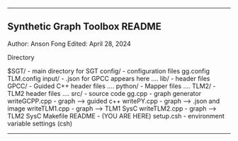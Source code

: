 ----------------------------------------------------------------------------------
Synthetic Graph Toolbox
README
----------------------------------------------------------------------------------
Author: Anson Fong
Edited: April 28, 2024

Directory

$SGT/                                       - main directory for SGT
    config/                                     - configuration files
        gg.config
        TLM.config
    input/                                  - .json for GPCC appears here
        ....
    lib/                                    - header files
        GPCC/                                   - Guided C++ header files
            ....
        python/                                 - Mapper files
            ....
        TLM2/                                   - TLM2 header files
            ....
    src/                                    - source code
        gg.cpp                                  - graph generator
        writeGCPP.cpp                           - graph --> guided c++
        writePY.cpp                             - graph --> .json and image
        writeTLM1.cpp                           - graph --> TLM1 SysC
        writeTLM2.cpp                           - graph --> TLM2 SysC
    Makefile
    README                                  - (YOU ARE HERE)
    setup.csh                               - environment variable settings (csh)

----------------------------------------------------------------------------------